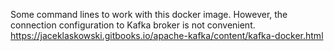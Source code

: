 Some command lines to work with this docker image.
However, the connection configuration to Kafka broker is not convenient. 
https://jaceklaskowski.gitbooks.io/apache-kafka/content/kafka-docker.html